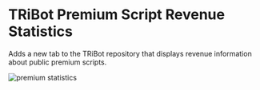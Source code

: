 # TRiBot Premium Script Revenue Statistics
Adds a new tab to the TRiBot repository that displays revenue information about public premium scripts.

![premium statistics](https://i.imgur.com/aPLRvMm.jpg)
